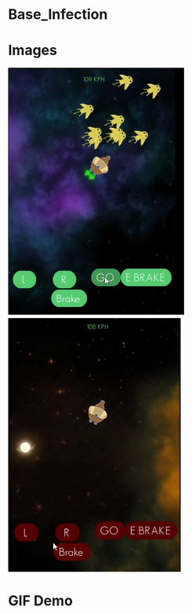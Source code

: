 # Base_Infection

# Images
![Image description](https://github.com/Jaime-Cristobal/Base_Infection/blob/master/1%20-%20Demo/Images/pic1.png) ![Image description](https://github.com/Jaime-Cristobal/Base_Infection/blob/master/1%20-%20Demo/Images/pic3.png)

# GIF Demo
